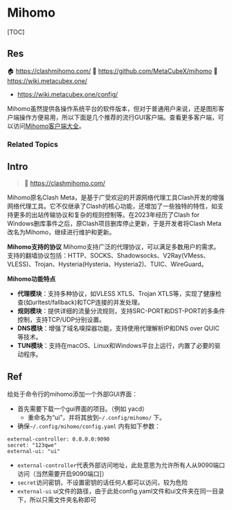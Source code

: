 # Mihomo

[TOC]



## Res
🏠 https://clashmihomo.com/
🚧 https://github.com/MetaCubeX/mihomo
📂 https://wiki.metacubex.one/
- https://wiki.metacubex.one/config/

Mihomo虽然提供各操作系统平台的软件版本，但对于普通用户来说，还是图形客户端操作方便易用，所以下面是几个推荐的流行GUI客户端。查看更多客户端，可以访问[Mihomo客户端大全](https://clashmihomo.com/clients/)。


### Related Topics



## Intro
> 🔗 https://clashmihomo.com/

Mihomo原名Clash Meta，是基于广受欢迎的开源网络代理工具Clash开发的增强网络代理工具。它不仅继承了Clash的核心功能，还增加了一些独特的特性，如支持更多的出站传输协议和复杂的规则控制等。在2023年经历了Clash for Windows删库事件之后，原Clash项目删库停止更新，于是开发者将Clash Meta改名为Mihomo，继续进行维护和更新。

**Mihomo支持的协议**
Mihomo支持广泛的代理协议，可以满足多数用户的需求。支持的翻墙协议包括：HTTP、SOCKS、Shadowsocks、V2Ray(VMess、VLESS)、Trojan、Hysteria(Hysteria、Hysteria2)、TUIC、WireGuard。

**Mihomo功能特点**
- **代理模块**：支持多种协议，如VLESS XTLS、Trojan XTLS等，实现了健康检查(如urltest/fallback)和TCP连接的并发处理。
- **规则模块**：提供详细的流量分流规则，支持SRC-PORT和DST-PORT的多条件控制，支持TCP/UDP分别设置。
- **DNS模块**：增强了域名嗅探器功能，支持使用代理解析IP和DNS over QUIC等技术。
- **TUN模块**：支持在macOS、Linux和Windows平台上运行，内置了必要的驱动程序​。



## Ref
[🤔 Linux中安装Clash并且实现全局代理（纯命令行）]: http://www.fuxi.info/archives/273
给处于命令行的mihomo添加一个外部GUI界面：
- 首先需要下载一个gui界面的项目。（例如 yacd）
	- 重命名为“ui”，并将其放到`~/.config/mihomo/` 下。
- 确保`~/.config/mihomo/config.yaml` 内有如下参数：

```
external-controller: 0.0.0.0:9090
secret: "123qwe"
external-ui: "ui"
```

- `external-controller`代表外部访问地址，此处意思为允许所有人从9090端口访问（当然需要开启9090端口]）
- `secret`访问密钥，不设置密钥的话任何人都可以访问，较为危险
- `external-ui` ui文件的路径，由于此处config.yaml文件和ui文件夹在同一目录下，所以只需文件夹名称即可